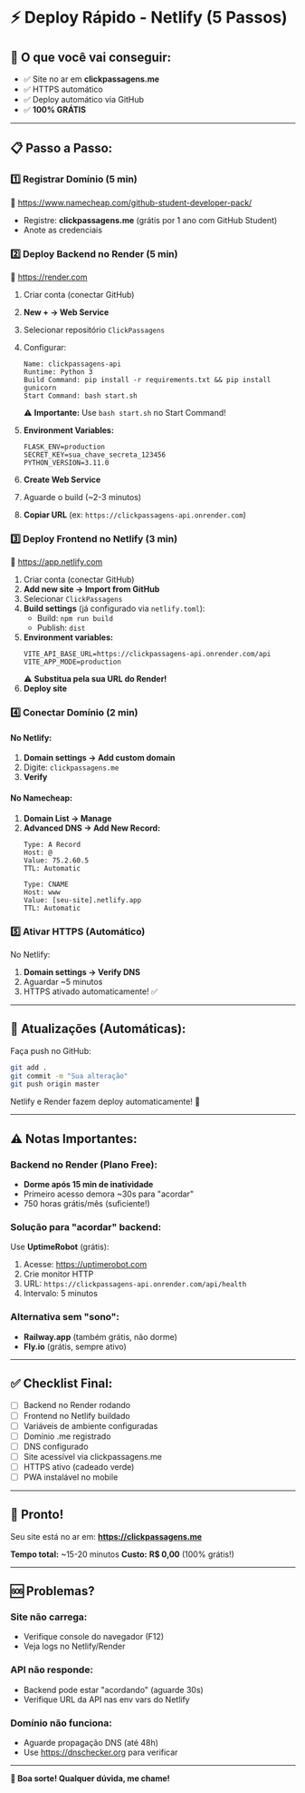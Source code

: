 # ⚡ Deploy Rápido - Netlify (5 Passos)

## 🎯 **O que você vai conseguir:**
- ✅ Site no ar em **clickpassagens.me**
- ✅ HTTPS automático
- ✅ Deploy automático via GitHub
- ✅ **100% GRÁTIS**

---

## 📋 **Passo a Passo:**

### **1️⃣ Registrar Domínio (5 min)**
🔗 https://www.namecheap.com/github-student-developer-pack/

- Registre: **clickpassagens.me** (grátis por 1 ano com GitHub Student)
- Anote as credenciais

### **2️⃣ Deploy Backend no Render (5 min)**
🔗 https://render.com

1. Criar conta (conectar GitHub)
2. **New + → Web Service**
3. Selecionar repositório `ClickPassagens`
4. Configurar:
   ```
   Name: clickpassagens-api
   Runtime: Python 3
   Build Command: pip install -r requirements.txt && pip install gunicorn
   Start Command: bash start.sh
   ```
   ⚠️ **Importante:** Use `bash start.sh` no Start Command!
   
5. **Environment Variables:**
   ```
   FLASK_ENV=production
   SECRET_KEY=sua_chave_secreta_123456
   PYTHON_VERSION=3.11.0
   ```
6. **Create Web Service**
7. Aguarde o build (~2-3 minutos)
8. **Copiar URL** (ex: `https://clickpassagens-api.onrender.com`)

### **3️⃣ Deploy Frontend no Netlify (3 min)**
🔗 https://app.netlify.com

1. Criar conta (conectar GitHub)
2. **Add new site → Import from GitHub**
3. Selecionar `ClickPassagens`
4. **Build settings** (já configurado via `netlify.toml`):
   - Build: `npm run build`
   - Publish: `dist`
5. **Environment variables:**
   ```
   VITE_API_BASE_URL=https://clickpassagens-api.onrender.com/api
   VITE_APP_MODE=production
   ```
   ⚠️ **Substitua pela sua URL do Render!**
6. **Deploy site**

### **4️⃣ Conectar Domínio (2 min)**

#### No Netlify:
1. **Domain settings → Add custom domain**
2. Digite: `clickpassagens.me`
3. **Verify**

#### No Namecheap:
1. **Domain List → Manage**
2. **Advanced DNS → Add New Record:**
   ```
   Type: A Record
   Host: @
   Value: 75.2.60.5
   TTL: Automatic
   
   Type: CNAME
   Host: www
   Value: [seu-site].netlify.app
   TTL: Automatic
   ```

### **5️⃣ Ativar HTTPS (Automático)**

No Netlify:
1. **Domain settings → Verify DNS**
2. Aguardar ~5 minutos
3. HTTPS ativado automaticamente! ✅

---

## 🔄 **Atualizações (Automáticas):**

Faça push no GitHub:
```bash
git add .
git commit -m "Sua alteração"
git push origin master
```

Netlify e Render fazem deploy automaticamente! 🎉

---

## ⚠️ **Notas Importantes:**

### Backend no Render (Plano Free):
- **Dorme após 15 min de inatividade**
- Primeiro acesso demora ~30s para "acordar"
- 750 horas grátis/mês (suficiente!)

### Solução para "acordar" backend:
Use **UptimeRobot** (grátis):
1. Acesse: https://uptimerobot.com
2. Crie monitor HTTP
3. URL: `https://clickpassagens-api.onrender.com/api/health`
4. Intervalo: 5 minutos

### Alternativa sem "sono":
- **Railway.app** (também grátis, não dorme)
- **Fly.io** (grátis, sempre ativo)

---

## ✅ **Checklist Final:**

- [ ] Backend no Render rodando
- [ ] Frontend no Netlify buildado
- [ ] Variáveis de ambiente configuradas
- [ ] Domínio .me registrado
- [ ] DNS configurado
- [ ] Site acessível via clickpassagens.me
- [ ] HTTPS ativo (cadeado verde)
- [ ] PWA instalável no mobile

---

## 🎉 **Pronto!**

Seu site está no ar em: **https://clickpassagens.me**

**Tempo total:** ~15-20 minutos
**Custo:** **R$ 0,00** (100% grátis!)

---

## 🆘 **Problemas?**

### Site não carrega:
- Verifique console do navegador (F12)
- Veja logs no Netlify/Render

### API não responde:
- Backend pode estar "acordando" (aguarde 30s)
- Verifique URL da API nas env vars do Netlify

### Domínio não funciona:
- Aguarde propagação DNS (até 48h)
- Use https://dnschecker.org para verificar

---

**🚀 Boa sorte! Qualquer dúvida, me chame!**
